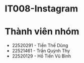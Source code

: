 # IT008-Instagram
# Thành viên nhóm  
+ 22520291 - Tiền Thế Dũng  
+ 22521461 - Trần Quỳnh Thy  
+ 22520129 - Hồ Tiến Vũ Bình  
